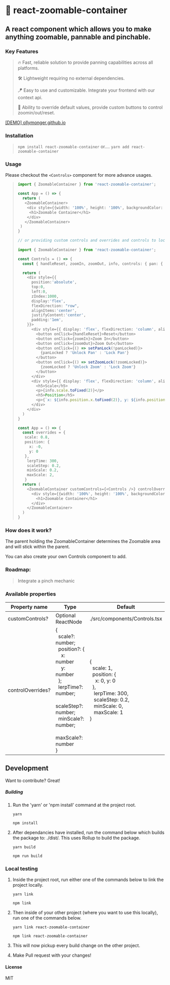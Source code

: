 # 🔭 react-zoomable-container

## A react component which allows you to make anything zoomable, pannable and pinchable.

### Key Features

> 🔥 Fast, reliable solution to provide panning capabilities across all platforms.
>
> 🛠 Lightweight requiring no external dependencies.
>
> 🪁 Easy to use and customizable. Integrate your frontend with our context api.
>
> 👑 Ability to override default values, provide custom buttons to control zoomin/out/reset.

[[DEMO] ollymonger.github.io](https://ollymonger.github.io/ "Demo")

### Installation

> ``npm install react-zoomable-container``
> or....
> `yarn add react-zoomable-container`

### Usage

Please checkout the  `<Controls>` component for more advance usages.

> ```typescript
> import { ZoomableContainer } from 'react-zoomable-container';
>
> const App = () => {
>   return (  
>    <ZoomableContainer>
>     <div style={{width: '100%', height: '100%', backgroundColor: 'red'}}>
>      <h1>Zoomable Container</h1>
>     </div>
>    </ZoomableContainer>
>  )
> }
>
> // or providing custom controls and overrides and controls to lock/unlock pan and zoom! (all optional)
>  
> import { ZoomableContainer } from 'react-zoomable-container';
>
> const Controls = () => {
>   const { handleReset, zoomIn, zoomOut, info, controls: { pan: { locked: panLocked, setLocked: setPanLock }, zoom: { locked: zoomLocked, setLocked: setZoomLock } } } = useZoomableContext();
>
>   return (
>     <div style={{
>       position:'absolute',
>       top:0,
>       left:0,
>       zIndex:1000,
>       display:'flex',
>       flexDirection: "row",
>       alignItems:'center',
>       justifyContent:'center',
>       padding:'1em',
>     }}>
>       <div style={{ display: 'flex', flexDirection: 'column', alignItems: 'center', justifyContent: 'center' }}>
>         <button onClick={handleReset}>Reset</button>
>         <button onClick={zoomIn}>Zoom In</button>
>         <button onClick={zoomOut}>Zoom Out</button>
>         <button onClick={() => setPanLock(!panLocked)}>
>           {panLocked ? 'Unlock Pan' : 'Lock Pan'}
>         </button>
>         <button onClick={() => setZoomLock(!zoomLocked)}>
>           {zoomLocked ? 'Unlock Zoom' : 'Lock Zoom'}
>         </button>
>       </div>
>       <div style={{ display: 'flex', flexDirection: 'column', alignItems: 'center', justifyContent: 'center' }}>
>         <h5>Scale</h5>
>         <p>{info.scale.toFixed(2)}</p>
>         <h5>Position</h5>
>         <p>{`x: ${info.position.x.toFixed(2)}, y: ${info.position.y.toFixed(2)}`}</p>
>       </div>
>     </div>
>   )
> }
>
> const App = () => {
>   const overrides = {
>    scale: 0.8,
>    position: {
>      x: -0,
>      y: 0
>    },
>     lerpTime: 300,
>     scaleStep: 0.2,
>     minScale: 0.2,
>     maxScale: 2,
>    }
>   return (
>     <ZoomableContainer customControls={<Controls />} controlOverrides={overrides}>
>       <div style={{width: '100%', height: '100%', backgroundColor: 'red'}}>
>         <h1>Zoomable Container</h1>
>       </div>
>     </ZoomableContainer>
>   )
> }
>
> ```

### How does it work?

The parent holding the ZoomableContainer determines the Zoomable area and will stick within the parent.

You can also create your own Controls component to add.

### Roadmap:

> Integrate a pinch mechanic

### Available properties

| Property name     | Type                                                                                                                                                                                                                   | Default                                                                                                                                                                         |
| ----------------- | ---------------------------------------------------------------------------------------------------------------------------------------------------------------------------------------------------------------------- | ------------------------------------------------------------------------------------------------------------------------------------------------------------------------------- |
| customControls?   | Optional ReactNode                                                                                                                                                                                                     | ./src/components/Controls.tsx                                                                                                                                                   |
| controlOverrides? | {<br />  scale?: number;<br />  position?: {<br />    x: number<br />    y: number<br />  };<br />  lerpTime?: number;<br />  scaleStep?: number;<br />  minScale?: number;<br />  maxScale?: number<br />} | {<br />  scale: 1,<br />  position: {<br />    x: 0, y: 0<br />  },<br />   lerpTime: 300,<br />   scaleStep: 0.2,<br />   minScale: 0,<br />   maxScale: 1<br />} |

## Development

Want to contribute? Great!

##### Building

1. Run the 'yarn' or 'npm install' command at the project root.

   ```
   yarn

   npm install
   ```
2. After dependancies have installed, run the command below which builds the package to: ./dist/. This uses Rollup to build the package.

   ```
   yarn build

   npm run build
   ```

### Local testing

1. Inside the project root, run either one of the commands below to link the project locally.

   ```
   yarn link

   npm link

   ```
2. Then inside of your other project (where you want to use this locally), run one of the commands below.

   ```
   yarn link react-zoomable-container

   npm link react-zoomable-container
   ```
3. This will now pickup every build change on the other project.
4. Make Pull request with your changes!

#### License

MIT
